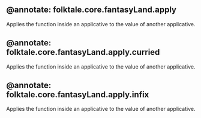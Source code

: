 @annotate: folktale.core.fantasyLand.apply
---
Applies the function inside an applicative to the value of another applicative.


@annotate: folktale.core.fantasyLand.apply.curried
---
Applies the function inside an applicative to the value of another applicative.


@annotate: folktale.core.fantasyLand.apply.infix
---
Applies the function inside an applicative to the value of another applicative.
